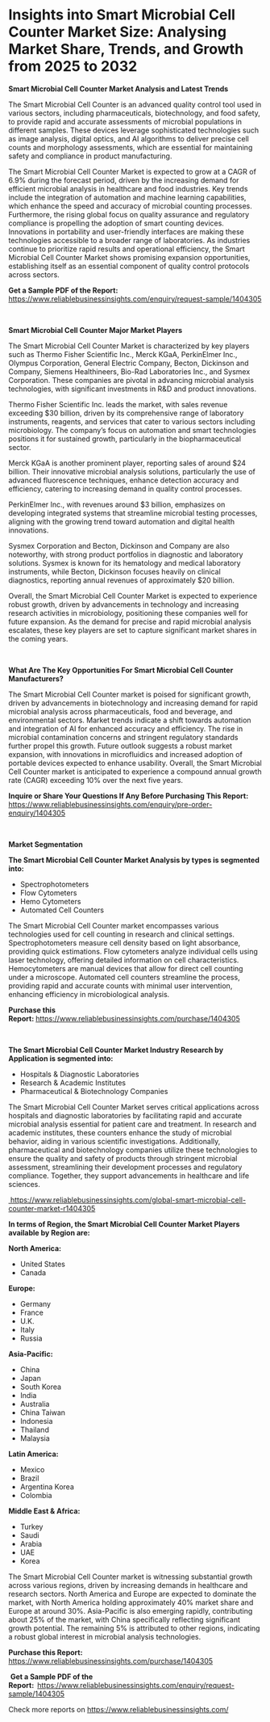 <p><h1>Insights into Smart Microbial Cell Counter Market Size: Analysing Market Share, Trends, and Growth from 2025 to 2032</h1></p><p><strong>Smart Microbial Cell Counter Market Analysis and Latest Trends</strong></p>
<p><p>The Smart Microbial Cell Counter is an advanced quality control tool used in various sectors, including pharmaceuticals, biotechnology, and food safety, to provide rapid and accurate assessments of microbial populations in different samples. These devices leverage sophisticated technologies such as image analysis, digital optics, and AI algorithms to deliver precise cell counts and morphology assessments, which are essential for maintaining safety and compliance in product manufacturing.</p><p>The Smart Microbial Cell Counter Market is expected to grow at a CAGR of 6.9% during the forecast period, driven by the increasing demand for efficient microbial analysis in healthcare and food industries. Key trends include the integration of automation and machine learning capabilities, which enhance the speed and accuracy of microbial counting processes. Furthermore, the rising global focus on quality assurance and regulatory compliance is propelling the adoption of smart counting devices. Innovations in portability and user-friendly interfaces are making these technologies accessible to a broader range of laboratories. As industries continue to prioritize rapid results and operational efficiency, the Smart Microbial Cell Counter Market shows promising expansion opportunities, establishing itself as an essential component of quality control protocols across sectors.</p></p>
<p><strong>Get a Sample PDF of the Report:&nbsp;</strong> <a href="https://www.reliablebusinessinsights.com/enquiry/request-sample/1404305?utm_campaign=1117&utm_medium=2&utm_source=Github&utm_content=ia&utm_term=13012025&utm_id=smart-microbial-cell-counter">https://www.reliablebusinessinsights.com/enquiry/request-sample/1404305</a></p>
<p>&nbsp;</p>
<p><strong>Smart Microbial Cell Counter Major Market Players</strong></p>
<p><p>The Smart Microbial Cell Counter Market is characterized by key players such as Thermo Fisher Scientific Inc., Merck KGaA, PerkinElmer Inc., Olympus Corporation, General Electric Company, Becton, Dickinson and Company, Siemens Healthineers, Bio-Rad Laboratories Inc., and Sysmex Corporation. These companies are pivotal in advancing microbial analysis technologies, with significant investments in R&D and product innovations.</p><p>Thermo Fisher Scientific Inc. leads the market, with sales revenue exceeding $30 billion, driven by its comprehensive range of laboratory instruments, reagents, and services that cater to various sectors including microbiology. The company’s focus on automation and smart technologies positions it for sustained growth, particularly in the biopharmaceutical sector.</p><p>Merck KGaA is another prominent player, reporting sales of around $24 billion. Their innovative microbial analysis solutions, particularly the use of advanced fluorescence techniques, enhance detection accuracy and efficiency, catering to increasing demand in quality control processes.</p><p>PerkinElmer Inc., with revenues around $3 billion, emphasizes on developing integrated systems that streamline microbial testing processes, aligning with the growing trend toward automation and digital health innovations.</p><p>Sysmex Corporation and Becton, Dickinson and Company are also noteworthy, with strong product portfolios in diagnostic and laboratory solutions. Sysmex is known for its hematology and medical laboratory instruments, while Becton, Dickinson focuses heavily on clinical diagnostics, reporting annual revenues of approximately $20 billion.</p><p>Overall, the Smart Microbial Cell Counter Market is expected to experience robust growth, driven by advancements in technology and increasing research activities in microbiology, positioning these companies well for future expansion. As the demand for precise and rapid microbial analysis escalates, these key players are set to capture significant market shares in the coming years.</p></p>
<p>&nbsp;</p>
<p><strong>What Are The Key Opportunities For Smart Microbial Cell Counter Manufacturers?</strong></p>
<p><p>The Smart Microbial Cell Counter market is poised for significant growth, driven by advancements in biotechnology and increasing demand for rapid microbial analysis across pharmaceuticals, food and beverage, and environmental sectors. Market trends indicate a shift towards automation and integration of AI for enhanced accuracy and efficiency. The rise in microbial contamination concerns and stringent regulatory standards further propel this growth. Future outlook suggests a robust market expansion, with innovations in microfluidics and increased adoption of portable devices expected to enhance usability. Overall, the Smart Microbial Cell Counter market is anticipated to experience a compound annual growth rate (CAGR) exceeding 10% over the next five years.</p></p>
<p><strong>Inquire or Share Your Questions If Any Before Purchasing This Report:</strong> <a href="https://www.reliablebusinessinsights.com/enquiry/pre-order-enquiry/1404305?utm_campaign=1117&utm_medium=2&utm_source=Github&utm_content=ia&utm_term=13012025&utm_id=smart-microbial-cell-counter">https://www.reliablebusinessinsights.com/enquiry/pre-order-enquiry/1404305</a></p>
<p>&nbsp;</p>
<p><strong>Market Segmentation</strong></p>
<p><strong>The Smart Microbial Cell Counter Market Analysis by types is segmented into:</strong></p>
<p><ul><li>Spectrophotometers</li><li>Flow Cytometers</li><li>Hemo Cytometers</li><li>Automated Cell Counters</li></ul></p>
<p><p>The Smart Microbial Cell Counter market encompasses various technologies used for cell counting in research and clinical settings. Spectrophotometers measure cell density based on light absorbance, providing quick estimations. Flow cytometers analyze individual cells using laser technology, offering detailed information on cell characteristics. Hemocytometers are manual devices that allow for direct cell counting under a microscope. Automated cell counters streamline the process, providing rapid and accurate counts with minimal user intervention, enhancing efficiency in microbiological analysis.</p></p>
<p><strong>Purchase this Report:&nbsp;</strong><a href="https://www.reliablebusinessinsights.com/purchase/1404305?utm_campaign=1117&utm_medium=2&utm_source=Github&utm_content=ia&utm_term=13012025&utm_id=smart-microbial-cell-counter">https://www.reliablebusinessinsights.com/purchase/1404305</a></p>
<p>&nbsp;</p>
<p><strong>The Smart Microbial Cell Counter Market Industry Research by Application is segmented into:</strong></p>
<p><ul><li>Hospitals & Diagnostic Laboratories</li><li>Research & Academic Institutes</li><li>Pharmaceutical & Biotechnology Companies</li></ul></p>
<p><p>The Smart Microbial Cell Counter Market serves critical applications across hospitals and diagnostic laboratories by facilitating rapid and accurate microbial analysis essential for patient care and treatment. In research and academic institutes, these counters enhance the study of microbial behavior, aiding in various scientific investigations. Additionally, pharmaceutical and biotechnology companies utilize these technologies to ensure the quality and safety of products through stringent microbial assessment, streamlining their development processes and regulatory compliance. Together, they support advancements in healthcare and life sciences.</p></p>
<p><a href="https://www.reliablebusinessinsights.com/global-smart-microbial-cell-counter-market-r1404305?utm_campaign=1117&utm_medium=2&utm_source=Github&utm_content=ia&utm_term=13012025&utm_id=smart-microbial-cell-counter">&nbsp;https://www.reliablebusinessinsights.com/global-smart-microbial-cell-counter-market-r1404305</a></p>
<p><strong>In terms of Region, the Smart Microbial Cell Counter Market Players available by Region are:</strong></p>
<p>
    <p> <strong> North America: </strong>
        <ul>
            <li>United States</li>
            <li>Canada</li>
        </ul>
        </p> 
    <p> <strong> Europe: </strong>
        <ul>
            <li>Germany</li>
            <li>France</li>
            <li>U.K.</li>
            <li>Italy</li>
            <li>Russia</li>
        </ul>
        </p> 
    <p> <strong> Asia-Pacific: </strong>
        <ul>
            <li>China</li>
            <li>Japan</li>
            <li>South Korea</li>
            <li>India</li>
            <li>Australia</li>
            <li>China Taiwan</li>
            <li>Indonesia</li>
            <li>Thailand</li>
            <li>Malaysia</li>
        </ul>
        </p> 
    <p> <strong> Latin America: </strong>
        <ul>
            <li>Mexico</li>
            <li>Brazil</li>
            <li>Argentina Korea</li>
            <li>Colombia</li>
        </ul>
        </p> 
    <p> <strong> Middle East & Africa: </strong>
        <ul>
            <li>Turkey</li>
            <li>Saudi</li>
            <li>Arabia</li>
            <li>UAE</li>
            <li>Korea</li>
        </ul>
    </p>
    </p>
<p><p>The Smart Microbial Cell Counter market is witnessing substantial growth across various regions, driven by increasing demands in healthcare and research sectors. North America and Europe are expected to dominate the market, with North America holding approximately 40% market share and Europe at around 30%. Asia-Pacific is also emerging rapidly, contributing about 25% of the market, with China specifically reflecting significant growth potential. The remaining 5% is attributed to other regions, indicating a robust global interest in microbial analysis technologies.</p></p>
<p><strong>Purchase this Report: </strong><a href="https://www.reliablebusinessinsights.com/purchase/1404305?utm_campaign=1117&utm_medium=2&utm_source=Github&utm_content=ia&utm_term=13012025&utm_id=smart-microbial-cell-counter">https://www.reliablebusinessinsights.com/purchase/1404305</a></p>
<p>&nbsp;<strong>Get a Sample PDF of the Report:&nbsp;&nbsp;</strong><a href="https://www.reliablebusinessinsights.com/enquiry/request-sample/1404305?utm_campaign=1117&utm_medium=2&utm_source=Github&utm_content=ia&utm_term=13012025&utm_id=smart-microbial-cell-counter">https://www.reliablebusinessinsights.com/enquiry/request-sample/1404305</a></p>
<p><strong></strong></p>
<p>Check more reports on <a href="https://www.reliablebusinessinsights.com/?utm_campaign=1117&utm_medium=2&utm_source=Github&utm_content=ia&utm_term=13012025&utm_id=smart-microbial-cell-counter">https://www.reliablebusinessinsights.com/</a></p>